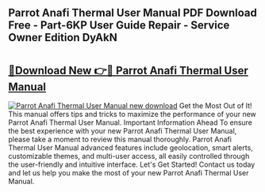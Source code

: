 ## Parrot Anafi Thermal User Manual PDF Download Free - Part-6KP User Guide Repair - Service Owner Edition DyAkN

# <h2><a href="http://cf18833.oget.top/?id=Parrot+Anafi+Thermal+User+Manual">🔗Download New 👉🔴 Parrot Anafi Thermal User Manual</a></h2>

[![Parrot Anafi Thermal User Manual new download](https://i.imgur.com/5g1atiW.png)](http://cf18833.oget.top/?id=Parrot+Anafi+Thermal+User+Manual)
Get the Most Out of It! This manual offers tips and tricks to maximize the performance of your new Parrot Anafi Thermal User Manual. Important Information Ahead To ensure the best experience with your new Parrot Anafi Thermal User Manual, please take a moment to review this manual thoroughly. Parrot Anafi Thermal User Manual advanced features include geolocation, smart alerts, customizable themes, and multi-user access, all easily controlled through the user-friendly and intuitive interface. Let's Get Started! Contact us today and let us help you make the most of your new Parrot Anafi Thermal User Manual.
